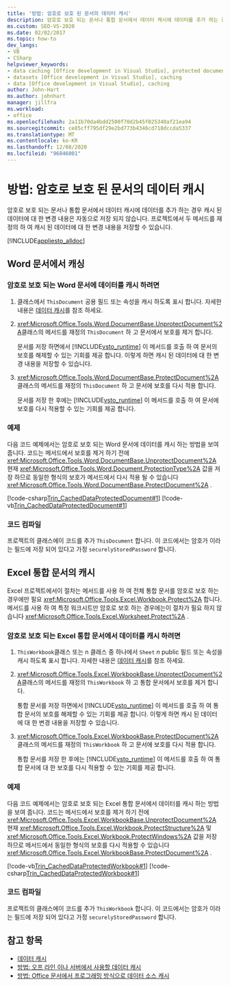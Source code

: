 ```yaml
---
title: '방법: 암호로 보호 된 문서의 데이터 캐시'
description: 암호로 보호 되는 문서나 통합 문서에서 데이터 캐시에 데이터를 추가 하는 경우 프로젝트에서 두 메서드를 재정의 하 여 캐시 된 데이터에 대 한 변경 내용을 저장할 수 있습니다.
ms.custom: SEO-VS-2020
ms.date: 02/02/2017
ms.topic: how-to
dev_langs:
- VB
- CSharp
helpviewer_keywords:
- data caching [Office development in Visual Studio], protected documents
- datasets [Office development in Visual Studio], caching
- data [Office development in Visual Studio], caching
author: John-Hart
ms.author: johnhart
manager: jillfra
ms.workload:
- office
ms.openlocfilehash: 2a11b70da4bdd2500f70d2b45f025340af21ea94
ms.sourcegitcommit: ce85cff795df29e2bd773b4346cd718dccda5337
ms.translationtype: MT
ms.contentlocale: ko-KR
ms.lasthandoff: 12/08/2020
ms.locfileid: "96846001"
---
```

# <a name="how-to-cache-data-in-a-password-protected-document"></a>방법: 암호로 보호 된 문서의 데이터 캐시
  암호로 보호 되는 문서나 통합 문서에서 데이터 캐시에 데이터를 추가 하는 경우 캐시 된 데이터에 대 한 변경 내용은 자동으로 저장 되지 않습니다. 프로젝트에서 두 메서드를 재정의 하 여 캐시 된 데이터에 대 한 변경 내용을 저장할 수 있습니다.

 [!INCLUDE[appliesto_alldoc](../vsto/includes/appliesto-alldoc-md.md)]

## <a name="caching-in-word-documents"></a>Word 문서에서 캐싱

### <a name="to-cache-data-in-a-word-document-that-is-protected-with-a-password"></a>암호로 보호 되는 Word 문서에 데이터를 캐시 하려면

1. 클래스에서 `ThisDocument` 공용 필드 또는 속성을 캐시 하도록 표시 합니다. 자세한 내용은 [데이터 캐시](../vsto/caching-data.md)를 참조 하세요.

2. <xref:Microsoft.Office.Tools.Word.DocumentBase.UnprotectDocument%2A>클래스의 메서드를 재정의 `ThisDocument` 하 고 문서에서 보호를 제거 합니다.

     문서를 저장 하면에서 [!INCLUDE[vsto_runtime](../vsto/includes/vsto-runtime-md.md)] 이 메서드를 호출 하 여 문서의 보호를 해제할 수 있는 기회를 제공 합니다. 이렇게 하면 캐시 된 데이터에 대 한 변경 내용을 저장할 수 있습니다.

3. <xref:Microsoft.Office.Tools.Word.DocumentBase.ProtectDocument%2A>클래스의 메서드를 재정의 `ThisDocument` 하 고 문서에 보호를 다시 적용 합니다.

     문서를 저장 한 후에는 [!INCLUDE[vsto_runtime](../vsto/includes/vsto-runtime-md.md)] 이 메서드를 호출 하 여 문서에 보호를 다시 적용할 수 있는 기회를 제공 합니다.

### <a name="example"></a>예제
 다음 코드 예제에서는 암호로 보호 되는 Word 문서에 데이터를 캐시 하는 방법을 보여 줍니다. 코드는 메서드에서 보호를 제거 하기 전에 <xref:Microsoft.Office.Tools.Word.DocumentBase.UnprotectDocument%2A> 현재 <xref:Microsoft.Office.Tools.Word.Document.ProtectionType%2A> 값을 저장 하므로 동일한 형식의 보호가 메서드에서 다시 적용 될 수 있습니다 <xref:Microsoft.Office.Tools.Word.DocumentBase.ProtectDocument%2A> .

 [!code-csharp[Trin_CachedDataProtectedDocument#1](../vsto/codesnippet/CSharp/Trin_CachedDataProtectedDocument/ThisDocument.cs#1)]
 [!code-vb[Trin_CachedDataProtectedDocument#1](../vsto/codesnippet/VisualBasic/Trin_CachedDataProtectedDocument/ThisDocument.vb#1)]

### <a name="compile-the-code"></a>코드 컴파일
 프로젝트의 클래스에이 코드를 추가 `ThisDocument` 합니다. 이 코드에서는 암호가 이라는 필드에 저장 되어 있다고 가정 `securelyStoredPassword` 합니다.

## <a name="cache-in-excel-workbooks"></a>Excel 통합 문서의 캐시
 Excel 프로젝트에서이 절차는 메서드를 사용 하 여 전체 통합 문서를 암호로 보호 하는 경우에만 필요 <xref:Microsoft.Office.Tools.Excel.Workbook.Protect%2A> 합니다. 메서드를 사용 하 여 특정 워크시트만 암호로 보호 하는 경우에는이 절차가 필요 하지 않습니다 <xref:Microsoft.Office.Tools.Excel.Worksheet.Protect%2A> .

### <a name="to-cache-data-in-an-excel-workbook-that-is-protected-with-a-password"></a>암호로 보호 되는 Excel 통합 문서에서 데이터를 캐시 하려면

1. `ThisWorkbook`클래스 또는 n 클래스 중 하나에서 `Sheet` *n* public 필드 또는 속성을 캐시 하도록 표시 합니다. 자세한 내용은 [데이터 캐시](../vsto/caching-data.md)를 참조 하세요.

2. <xref:Microsoft.Office.Tools.Excel.WorkbookBase.UnprotectDocument%2A>클래스의 메서드를 재정의 `ThisWorkbook` 하 고 통합 문서에서 보호를 제거 합니다.

     통합 문서를 저장 하면에서 [!INCLUDE[vsto_runtime](../vsto/includes/vsto-runtime-md.md)] 이 메서드를 호출 하 여 통합 문서의 보호를 해제할 수 있는 기회를 제공 합니다. 이렇게 하면 캐시 된 데이터에 대 한 변경 내용을 저장할 수 있습니다.

3. <xref:Microsoft.Office.Tools.Excel.WorkbookBase.ProtectDocument%2A>클래스의 메서드를 재정의 `ThisWorkbook` 하 고 문서에 보호를 다시 적용 합니다.

     통합 문서를 저장 한 후에는 [!INCLUDE[vsto_runtime](../vsto/includes/vsto-runtime-md.md)] 이 메서드를 호출 하 여 통합 문서에 대 한 보호를 다시 적용할 수 있는 기회를 제공 합니다.

### <a name="example"></a>예제
 다음 코드 예제에서는 암호로 보호 되는 Excel 통합 문서에서 데이터를 캐시 하는 방법을 보여 줍니다. 코드는 메서드에서 보호를 제거 하기 전에 <xref:Microsoft.Office.Tools.Excel.WorkbookBase.UnprotectDocument%2A> 현재 <xref:Microsoft.Office.Tools.Excel.Workbook.ProtectStructure%2A> 및 <xref:Microsoft.Office.Tools.Excel.Workbook.ProtectWindows%2A> 값을 저장 하므로 메서드에서 동일한 형식의 보호를 다시 적용할 수 있습니다 <xref:Microsoft.Office.Tools.Excel.WorkbookBase.ProtectDocument%2A> .

 [!code-vb[Trin_CachedDataProtectedWorkbook#1](../vsto/codesnippet/VisualBasic/Trin_CachedDataProtectedWorkbook/ThisWorkbook.vb#1)]
 [!code-csharp[Trin_CachedDataProtectedWorkbook#1](../vsto/codesnippet/CSharp/Trin_CachedDataProtectedWorkbook/ThisWorkbook.cs#1)]

### <a name="compile-the-code"></a>코드 컴파일
 프로젝트의 클래스에이 코드를 추가 `ThisWorkbook` 합니다. 이 코드에서는 암호가 이라는 필드에 저장 되어 있다고 가정 `securelyStoredPassword` 합니다.

## <a name="see-also"></a>참고 항목
- [데이터 캐시](../vsto/caching-data.md)
- [방법: 오프 라인 이나 서버에서 사용할 데이터 캐시](../vsto/how-to-cache-data-for-use-offline-or-on-a-server.md)
- [방법: Office 문서에서 프로그래밍 방식으로 데이터 소스 캐시](../vsto/how-to-programmatically-cache-a-data-source-in-an-office-document.md)
